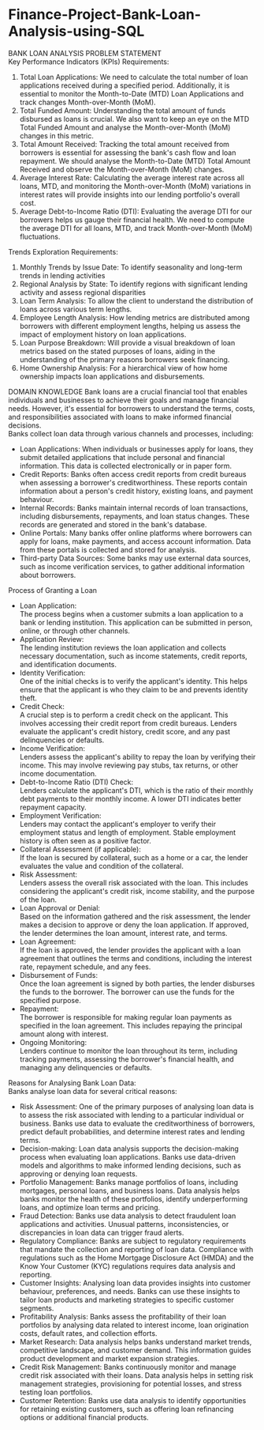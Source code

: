 # Finance-Project-Bank-Loan-Analysis-using-SQL

BANK LOAN ANALYSIS
PROBLEM STATEMENT\
Key Performance Indicators (KPIs) Requirements:
1. Total Loan Applications: We need to calculate the total number of loan applications received during a specified period. Additionally, it is essential to monitor the Month-to-Date (MTD) Loan Applications and track changes Month-over-Month (MoM).
2. Total Funded Amount: Understanding the total amount of funds disbursed as loans is crucial. We also want to keep an eye on the MTD Total Funded Amount and analyse the Month-over-Month (MoM) changes in this metric.
3. Total Amount Received: Tracking the total amount received from borrowers is essential for assessing the bank's cash flow and loan repayment. We should analyse the Month-to-Date (MTD) Total Amount Received and observe the Month-over-Month (MoM) changes.
4. Average Interest Rate: Calculating the average interest rate across all loans, MTD, and monitoring the Month-over-Month (MoM) variations in interest rates will provide insights into our lending portfolio's overall cost.
5. Average Debt-to-Income Ratio (DTI): Evaluating the average DTI for our borrowers helps us gauge their financial health. We need to compute the average DTI for all loans, MTD, and track Month-over-Month (MoM) fluctuations.

Trends Exploration Requirements:
1. Monthly Trends by Issue Date:  To identify seasonality and long-term trends in lending activities
2. Regional Analysis by State: To identify regions with significant lending activity and assess regional disparities
3. Loan Term Analysis: To allow the client to understand the distribution of loans across various term lengths.
4. Employee Length Analysis: How lending metrics are distributed among borrowers with different employment lengths, helping us assess the impact of employment history on loan applications.
5. Loan Purpose Breakdown: Will provide a visual breakdown of loan metrics based on the stated purposes of loans, aiding in the understanding of the primary reasons borrowers seek financing.
6. Home Ownership Analysis: For a hierarchical view of how home ownership impacts loan applications and disbursements.

DOMAIN KNOWLEDGE
Bank loans are a crucial financial tool that enables individuals and businesses to achieve their goals and manage financial needs. However, it's essential for borrowers to understand the terms, costs, and responsibilities associated with loans to make informed financial decisions.\
Banks collect loan data through various channels and processes, including:
* Loan Applications: When individuals or businesses apply for loans, they submit detailed applications that include personal and financial information. This data is collected electronically or in paper form.
* Credit Reports: Banks often access credit reports from credit bureaus when assessing a borrower's creditworthiness. These reports contain information about a person's credit history, existing loans, and payment behaviour.
* Internal Records: Banks maintain internal records of loan transactions, including disbursements, repayments, and loan status changes. These records are generated and stored in the bank's database.
* Online Portals: Many banks offer online platforms where borrowers can apply for loans, make payments, and access account information. Data from these portals is collected and stored for analysis.
* Third-party Data Sources: Some banks may use external data sources, such as income verification services, to gather additional information about borrowers.

Process of Granting a Loan
* Loan Application:\
The process begins when a customer submits a loan application to a bank or lending institution. This application can be submitted in person, online, or through other channels.
* Application Review:\
The lending institution reviews the loan application and collects necessary documentation, such as income statements, credit reports, and identification documents.
* Identity Verification:\
One of the initial checks is to verify the applicant's identity. This helps ensure that the applicant is who they claim to be and prevents identity theft.
* Credit Check:\
A crucial step is to perform a credit check on the applicant. This involves accessing their credit report from credit bureaus. Lenders evaluate the applicant's credit history, credit score, and any past delinquencies or defaults.
* Income Verification:\
Lenders assess the applicant's ability to repay the loan by verifying their income. This may involve reviewing pay stubs, tax returns, or other income documentation.
* Debt-to-Income Ratio (DTI) Check:\
Lenders calculate the applicant's DTI, which is the ratio of their monthly debt payments to their monthly income. A lower DTI indicates better repayment capacity.
* Employment Verification:\
Lenders may contact the applicant's employer to verify their employment status and length of employment. Stable employment history is often seen as a positive factor.
* Collateral Assessment (if applicable):\
If the loan is secured by collateral, such as a home or a car, the lender evaluates the value and condition of the collateral.
* Risk Assessment:\
Lenders assess the overall risk associated with the loan. This includes considering the applicant's credit risk, income stability, and the purpose of the loan.
* Loan Approval or Denial:\
Based on the information gathered and the risk assessment, the lender makes a decision to approve or deny the loan application. If approved, the lender determines the loan amount, interest rate, and terms.
* Loan Agreement:\
If the loan is approved, the lender provides the applicant with a loan agreement that outlines the terms and conditions, including the interest rate, repayment schedule, and any fees.
* Disbursement of Funds:\
Once the loan agreement is signed by both parties, the lender disburses the funds to the borrower. The borrower can use the funds for the specified purpose.
* Repayment:\
The borrower is responsible for making regular loan payments as specified in the loan agreement. This includes repaying the principal amount along with interest.
* Ongoing Monitoring:\
Lenders continue to monitor the loan throughout its term, including tracking payments, assessing the borrower's financial health, and managing any delinquencies or defaults.

Reasons for Analysing Bank Loan Data:\
Banks analyse loan data for several critical reasons:
* Risk Assessment: One of the primary purposes of analysing loan data is to assess the risk associated with lending to a particular individual or business. Banks use data to evaluate the creditworthiness of borrowers, predict default probabilities, and determine interest rates and lending terms.
* Decision-making: Loan data analysis supports the decision-making process when evaluating loan applications. Banks use data-driven models and algorithms to make informed lending decisions, such as approving or denying loan requests.
* Portfolio Management: Banks manage portfolios of loans, including mortgages, personal loans, and business loans. Data analysis helps banks monitor the health of these portfolios, identify underperforming loans, and optimize loan terms and pricing.
* Fraud Detection: Banks use data analysis to detect fraudulent loan applications and activities. Unusual patterns, inconsistencies, or discrepancies in loan data can trigger fraud alerts.
* Regulatory Compliance: Banks are subject to regulatory requirements that mandate the collection and reporting of loan data. Compliance with regulations such as the Home Mortgage Disclosure Act (HMDA) and the Know Your Customer (KYC) regulations requires data analysis and reporting.
* Customer Insights: Analysing loan data provides insights into customer behaviour, preferences, and needs. Banks can use these insights to tailor loan products and marketing strategies to specific customer segments.
* Profitability Analysis: Banks assess the profitability of their loan portfolios by analysing data related to interest income, loan origination costs, default rates, and collection efforts.
* Market Research: Data analysis helps banks understand market trends, competitive landscape, and customer demand. This information guides product development and market expansion strategies.
* Credit Risk Management: Banks continuously monitor and manage credit risk associated with their loans. Data analysis helps in setting risk management strategies, provisioning for potential losses, and stress testing loan portfolios.
* Customer Retention: Banks use data analysis to identify opportunities for retaining existing customers, such as offering loan refinancing options or additional financial products.

